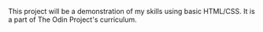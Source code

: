 This project will be a demonstration of my skills using basic HTML/CSS. It is a part of The Odin Project's curriculum.